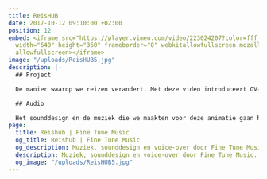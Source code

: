 ```yaml
---
title: ReisHUB
date: 2017-10-12 09:10:00 +02:00
position: 12
embed: <iframe src="https://player.vimeo.com/video/223024207?color=ffffff&title=0&byline=0&portrait=0"
  width="640" height="360" frameborder="0" webkitallowfullscreen mozallowfullscreen
  allowfullscreen></iframe>
image: "/uploads/ReisHUB5.jpg"
description: |-
  ## Project

  De manier waarop we reizen verandert. Met deze video introduceert OV-Bureau Q-link ReisHUB’s, een netwerk in Groningen en Drenthe om reizen gemakkelijker te maken.

  ## Audio

  Het sounddesign en de muziek die we maakten voor deze animatie gaan hand in hand: een dynamische, kleurrijke ondergrond van geluid die de frisse voice-over ondersteunt, zonder de aandacht af te leiden.
page:
  title: Reishub | Fine Tune Music
  og_title: Reishub | Fine Tune Music
  og_description: Muziek, sounddesign en voice-over door Fine Tune Music.
  description: Muziek, sounddesign en voice-over door Fine Tune Music.
  og_image: "/uploads/ReisHUB5.jpg"
---
```


